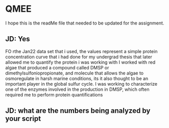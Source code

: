 # QMEE
I hope this is the readMe file that needed to be updated for the assignment. 
## JD: Yes

FO rthe Jan22 data set that i used, the values represent a simple protein concentration curve that i had done for my undergrad thesis that later allowed me to quantify the protein i was working with 
I worked with red algae that produced a compound called DMSP or dimethylsulfoniopropionate, and molecule that allows the algae to osmoregulate in harsh marine conditions, its it also thought to be an important player in the global sulfur cycle. I was working to characterize one of the enzymes involved in the production in DMSP, which often required me to perform protein quantifications
## JD: what are the numbers being analyzed by your script
